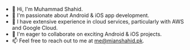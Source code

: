 - 👋 Hi, I'm Muhammad Shahid.
- 👀 I'm passionate about Android & iOS app development.
- 🌱 I have extensive experience in cloud services, particularly with AWS and Google Cloud.
- 💼 I'm eager to collaborate on exciting Android & iOS projects.
- 📫 Feel free to reach out to me at me@mianshahid.pk.
<!---
mianshahidpk/mianshahidpk is a ✨ special ✨ repository because its `README.md` (this file) appears on your GitHub profile.
You can click the Preview link to take a look at your changes.
--->
